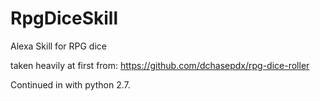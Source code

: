 # RpgDiceSkill
Alexa Skill for RPG dice

taken heavily at first from:
https://github.com/dchasepdx/rpg-dice-roller

Continued in with python 2.7.
